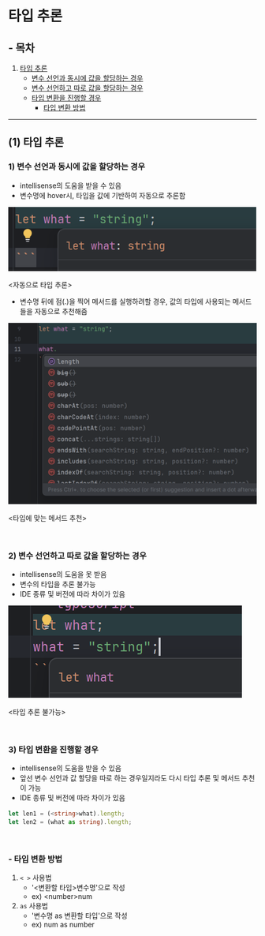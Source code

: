 # 타입 추론

## - 목차
1. [타입 추론](#1-타입-추론)
    - [변수 선언과 동시에 값을 할당하는 경우](#1-변수-선언과-동시에-값을-할당하는-경우)
    - [변수 선언하고 따로 값을 할당하는 경우](#2-변수-선언하고-따로-값을-할당하는-경우)
    - [타입 변환을 진행할 경우](#3-타입-변환을-진행할-경우)
        - [타입 변환 방법](#--타입-변환-방법)

---

## (1) 타입 추론

### **1) 변수 선언과 동시에 값을 할당하는 경우**

- intellisense의 도움을 받을 수 있음
- 변수명에 hover시, 타입을 값에 기반하여 자동으로 추론함
  
![타입추론1](../img/TS_type_assertion2.png)

<자동으로 타입 추론>

- 변수명 뒤에 점(.)을 찍어 메서드를 실행하려할 경우, 값의 타입에 사용되는 메서드들을 자동으로 추천해줌
  
![타입추론2](../img/TS_type_assertion1.png)

<타입에 맞는 메서드 추천>

<br>

### **2) 변수 선언하고 따로 값을 할당하는 경우**

- intellisense의 도움을 못 받음
- 변수의 타입을 추론 불가능
- IDE 종류 및 버전에 따라 차이가 있음

![타입추론3](../img/TS_type_assertion3.png)

<타입 추론 불가능>

<br>

### **3) 타입 변환을 진행할 경우**

- intellisense의 도움을 받을 수 있음
- 앞선 변수 선언과 값 할당을 따로 하는 경우일지라도 다시 타입 추론 및 메서드 추천이 가능
- IDE 종류 및 버전에 따라 차이가 있음

```typescript
let len1 = (<string>what).length;
let len2 = (what as string).length;
```

<br>

### - 타입 변환 방법

1) `< >` 사용법
   - '<변환할 타입>변수명'으로 작성
   - ex) \<number>num
2) `as` 사용법
   - '변수명 as 변환할 타입'으로 작성
   - ex) num as number